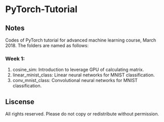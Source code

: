 # PyTorch-Tutorial

## Notes
Codes of PyTorch tutorial for advanced machine learning course, March 2018. The folders are named as follows:

### Week 1:
1. cosine_sim: Introduction to leverage GPU of calculating matrix. 
2. linear_minist_class: Linear neural networks for MNIST classification.
3. conv_mnist_class: Convolutional neural networks for MNIST classification.

## Liscense
All rights reserved. Please do not copy or redistribute without permission.
